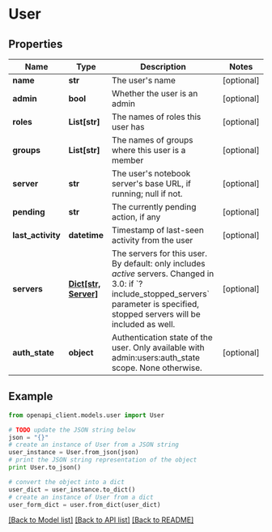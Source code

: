 # User


## Properties

Name | Type | Description | Notes
------------ | ------------- | ------------- | -------------
**name** | **str** | The user&#39;s name | [optional] 
**admin** | **bool** | Whether the user is an admin | [optional] 
**roles** | **List[str]** | The names of roles this user has | [optional] 
**groups** | **List[str]** | The names of groups where this user is a member | [optional] 
**server** | **str** | The user&#39;s notebook server&#39;s base URL, if running; null if not. | [optional] 
**pending** | **str** | The currently pending action, if any | [optional] 
**last_activity** | **datetime** | Timestamp of last-seen activity from the user | [optional] 
**servers** | [**Dict[str, Server]**](Server.md) | The servers for this user. By default: only includes _active_ servers. Changed in 3.0: if &#x60;?include_stopped_servers&#x60; parameter is specified, stopped servers will be included as well.  | [optional] 
**auth_state** | **object** | Authentication state of the user. Only available with admin:users:auth_state scope. None otherwise.  | [optional] 

## Example

```python
from openapi_client.models.user import User

# TODO update the JSON string below
json = "{}"
# create an instance of User from a JSON string
user_instance = User.from_json(json)
# print the JSON string representation of the object
print User.to_json()

# convert the object into a dict
user_dict = user_instance.to_dict()
# create an instance of User from a dict
user_form_dict = user.from_dict(user_dict)
```
[[Back to Model list]](../README.md#documentation-for-models) [[Back to API list]](../README.md#documentation-for-api-endpoints) [[Back to README]](../README.md)



